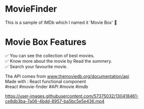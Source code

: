 # MovieFinder

This is a sample of IMDb which I named it 'Movie Box' 🎥

# Movie Box Features

✅ You can see the collection of best movies.
<br/>
✅ Know more about the movie by Read the summery.
<br/>
✅ Search your favourite movie.

The API comes from www.themoviedb.org/documentation/api
<br/>
Made with : React functional component 
<br/>
#react #movie-finder #API #movie #imdb 


https://user-images.githubusercontent.com/57375032/130418461-ce8db3ba-7a06-4bdd-8957-ba5bc5e5e436.mp4

